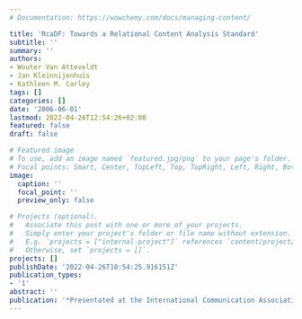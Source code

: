 ```yaml
---
# Documentation: https://wowchemy.com/docs/managing-content/

title: 'RcaDF: Towards a Relational Content Analysis Standard'
subtitle: ''
summary: ''
authors:
- Wouter Van Atteveldt
- Jan Kleinnijenhuis
- Kathleen M. Carley
tags: []
categories: []
date: '2006-06-01'
lastmod: 2022-04-26T12:54:26+02:00
featured: false
draft: false

# Featured image
# To use, add an image named `featured.jpg/png` to your page's folder.
# Focal points: Smart, Center, TopLeft, Top, TopRight, Left, Right, BottomLeft, Bottom, BottomRight.
image:
  caption: ''
  focal_point: ''
  preview_only: false

# Projects (optional).
#   Associate this post with one or more of your projects.
#   Simply enter your project's folder or file name without extension.
#   E.g. `projects = ["internal-project"]` references `content/project/deep-learning/index.md`.
#   Otherwise, set `projects = []`.
projects: []
publishDate: '2022-04-26T10:54:25.916151Z'
publication_types:
- '1'
abstract: ''
publication: '*Presentated at the International Communication Association (ICA)*'
---
```

